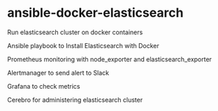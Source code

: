 # ansible-docker-elasticsearch
Run elasticsearch cluster on docker containers

Ansible playbook to Install Elasticsearch with Docker

Prometheus monitoring with node_exporter and elasticsearch_exporter

Alertmanager to send alert to Slack

Grafana to check metrics 

Cerebro for administering elasticsearch cluster
